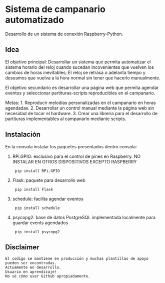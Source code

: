 # Sistema de campanario automatizado
Desarrollo de un sistema de conexión Raspberry-Python.


## Idea
El objetivo principal:
    Desarrollar un sistema que permita automatizar el sistema horario del reloj cuando sucedan incovenientes que vuelven los cambios de horas inevitables; El reloj se retrasa o adelanta tiempo y deseamos que vuelva a la hora normal sin tener que hacerlo manualmente.

El objetivo secundario es desarrollar una página web que permita agendar eventos y seleccionar partituras-scripts reproducibles en el campanario.

Metas:
    1. Reproducir melodías personalizadas en el campanario en horas agendadas.
    2. Desarrollar un control manual mediante la página web sin necesidad de tocar el hardware.
    3. Crear una librería para el desarrollo de partituras implementables al campanario mediante scripts.

## Instalación
En la consola instalar los paquetes presentados dentro consola:

1. RPi.GPIO: exclusivo para el control de pines en Raspberry. NO INSTALAR EN OTROS DISPOSITIVOS EXCEPTO RASPBERRY
        
        pip install RPi.GPIO

2. Flask: paquete para desarrollo web
        
        pip install Flask

3. schedule: facilita agendar eventos
        
        pip install schedule 
    
4. psycopg2: base de datos PostgreSQL implementada localmente para guardar events agendados
        
        pip install psycopg2


## Disclaimer

    El codigo se mantiene en producción y muchas plantillas de apoyo pueden ser encontradas.
    Actuamente en desarrollo.
    Usuario en aprendizaje!
    No sé cómo usar Github apropiadamente.